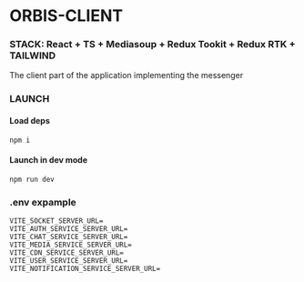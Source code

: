 
# ORBIS-CLIENT

### STACK: React + TS + Mediasoup + Redux Tookit + Redux RTK + TAILWIND

The client part of the application implementing the messenger

### LAUNCH

#### Load deps
```
npm i
```
#### Launch in dev mode
```
npm run dev
```
### .env expample
```
VITE_SOCKET_SERVER_URL=
VITE_AUTH_SERVICE_SERVER_URL=
VITE_CHAT_SERVICE_SERVER_URL=
VITE_MEDIA_SERVICE_SERVER_URL=
VITE_CDN_SERVICE_SERVER_URL=
VITE_USER_SERVICE_SERVER_URL=
VITE_NOTIFICATION_SERVICE_SERVER_URL=
```
